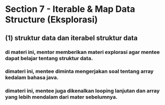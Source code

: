 # Section 7 - Iterable & Map Data Structure (Eksplorasi)

## (1) struktur data dan iterabel struktur data
### di materi ini, mentor memberikan materi explorasi agar mentee dapat belajar tentang struktur data.
### dimateri ini, mentee diminta mengerjakan soal tentang array kedalam bahasa java.
### dimateri ini, mentee juga dikenalkan looping lanjutan dan array yang lebih mendalam dari mater sebelumnya.
